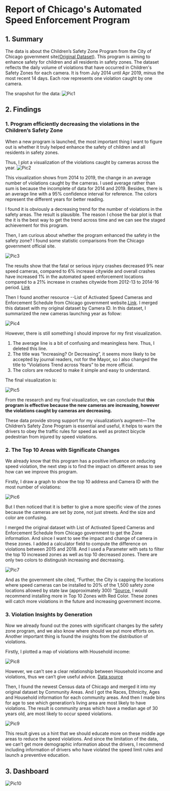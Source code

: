 # Report of Chicago's Automated Speed Enforcement Program
## 1.	Summary 
The data is about the Children’s Safety Zone Program from the City of Chicago government site[(Original Dataset)](https://data.cityofchicago.org/Transportation/Speed-Camera-Violations/hhkd-xvj4
). This program is aiming to enhance safety for children and all residents in safety zones. The dataset reflects the daily volume of violations that have occurred in Children's Safety Zones for each camera. It is from July 2014 until Apr 2019, minus the most recent 14 days. Each row represents one violation caught by one camera.

The snapshot for the data:
![Pic1](image/snapshot.png)


## 2. Findings

### 1. Program efficiently decreasing the violations in the Children’s Safety Zone

When a new program is launched, the most important thing I want to figure out is whether it truly helped enhance the safety of children and all residents in safety zones.

Thus, I plot a visualization of the violations caught by cameras across the year. 
![Pic2](image/Old1.png)


This visualization shows from 2014 to 2019, the change in an average number of violations caught by the cameras. I used average rather than sum is because the incomplete of data for 2014 and 2019. Besides, there is an average line with a 95% confidence interval for reference. The colors represent the different years for better reading.

I found it is obviously a decreasing trend for the number of violations in the safety areas. The result is plausible. The reason I chose the bar plot is that the it is the best way to get the trend across time and we can see the staged achievement for this program. 

Then, I am curious about whether the program enhanced the safety in the safety zone? I found some statistic comparisons from the Chicago government official site. 

![Pic3](image/Refer.png)

The results show that the fatal or serious injury crashes decreased 9% near speed cameras, compared to 6% increase citywide and overall crashes have increased 1% in the automated speed enforcement locations compared to a 21% increase in crashes citywide from 2012-13 to 2014-16 period. [Link](https://www.chicago.gov/content/dam/city/depts/cdot/CSZ/ASE_CrashAnalysisWriteUp_10_10_18.pdf)

Then I found another resource --List of Activated Speed Cameras and Enforcement Schedule from Chicago government website.[Link]( https://www.chicago.gov/content/dam/city/depts/cdot/Red%20Light%20Cameras/2018/Chicago_Active_Camera_Schedule_090518.pdf
). I merged this dataset with my original dataset by Camera ID. In this dataset, I summarized the new cameras launching year as follow:

![Pic4](image/Refer2.png)

However, there is still something I should improve for my first visualization. 
1.	The average line is a bit of confusing and meaningless here. Thus, I deleted this line. 
2.	The title was “Increasing? Or Decreasing”, it seems more likely to be accepted by journal readers, not for the Mayor, so I also changed the title to “Violations Trend across Years” to be more official.
3.	The colors are reduced to make it simple and easy to understand.

The final visualization is:

![Pic5](image/New1.png)

From the research and my final visualization, we can conclude that **this program is effective because the new cameras are increasing, however the violations caught by cameras are decreasing.**

These data provide strong support for my visualization’s augment—The Children’s Safety Zone Program is essential and useful, it helps to warn the drivers to obey the traffic rules for speed as well as protect bicycle pedestrian from injured by speed violations.

### 2. The Top 10 Areas with Significate Changes

We already know that this program has a positive influence on reducing speed violation, the next step is to find the impact on different areas to see how can we improve this program.

Firstly, I draw a graph to show the top 10 address and Camera ID with the most number of violations:

![Pic6](image/Old2.png)

But I then noticed that it is better to give a more specific view of the zones because the cameras are set by zone, not just streets. And the size and color are confusing. 

I merged the original dataset with List of Activated Speed Cameras and Enforcement Schedule from Chicago government to get the Zone information. And since I want to see the impact and change of camera in these zones. I added a calculator field to compute the difference on violations between 2015 and 2018. And I used a Parameter with sets to filter the top 10 increased zones as well as top 10 decreased zones. There are only two colors to distinguish increasing and decreasing.

![Pic7](image/New2.png)

And as the government site cited, “Further, the City is capping the locations where speed cameras can be installed to 20% of the 1,500 safety zone locations allowed by state law (approximately 300) “[Source](https://www.chicago.gov/city/en/depts/cdot/supp_info/children_s_safetyzoneporgramautomaticspeedenforcement.html), I would recommend installing more in Top 10 Zones with Red Color. These zones will catch more violations in the future and increasing government income.

### 3. Violation Insights by Generation

Now we already found out the zones with significant changes by the safety zone program, and we also know where should we put more efforts on. Another important thing is found the insights from the distribution of violations.

Firstly, I plotted a map of violations with Household income:

![Pic8](image/Old3.png)

However, we can’t see a clear relationship between Household income and violations, thus we can’t give useful advice. [Data source](https://datahub.cmap.illinois.gov/dataset/2010-census-data-summarized-to-chicago-community-areas/resource/b30b47bf-bb0d-46b6-853b-47270fb7f626)

Then, I found the newest Census data of Chicago and merged it into my original dataset by Community Areas. And I got the Races, Ethnicity, Ages and Household information for each community areas. And then I made bins for age to see which generation’s living area are most likely to have violations. The result is community areas which have a median age of 30 years old, are most likely to occur speed violations.

![Pic9](image/New3.png)

This result gives us a hint that we should educate more on these middle age areas to reduce the speed violations. And since the limitation of the data, we can’t get more demographic information about the drivers, I recommend including information of drivers who have violated the speed limit rules and launch a preventive education.

## 3. Dashboard

![Pic10](image/Dashboard.png)


